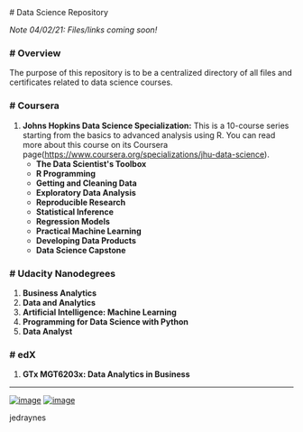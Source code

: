 <base target="_blank">
# Data Science Repository

*Note 04/02/21: Files/links coming soon!*

### # Overview
The purpose of this repository is to be a centralized directory of all files and certificates related to data science courses.

### # Coursera
1. **Johns Hopkins Data Science Specialization:** This is a 10-course series starting from the basics to advanced analysis using R. You can read more about this course on its Coursera page(https://www.coursera.org/specializations/jhu-data-science).
    * **The Data Scientist's Toolbox**
    * **R Programming**
    * **Getting and Cleaning Data**
    * **Exploratory Data Analysis**
    * **Reproducible Research**
    * **Statistical Inference**
    * **Regression Models**
    * **Practical Machine Learning**
    * **Developing Data Products**
    * **Data Science Capstone**

### # Udacity Nanodegrees
1. **Business Analytics**
2. **Data and Analytics**
3. **Artificial Intelligence: Machine Learning**
4. **Programming for Data Science with Python**
5. **Data Analyst**

### # edX
1. **GTx MGT6203x: Data Analytics in Business**


---
[![image](https://img.shields.io/badge/Personal%20Site-%20-informational?style=flat-square&logo=appveyor)](https://www.jedraynes.com/)
[![image](https://img.shields.io/badge/LinkedIn-%20-informational?style=flat-square&logo=appveyor)](https://www.linkedin.com/in/jedraynes/)

jedraynes
